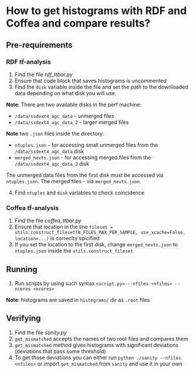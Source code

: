 # How to get histograms with RDF and Coffea and compare results?
## Pre-requirements
### RDF $t\bar{t}$-analysis
1) Find the file *rdf_ttbar.py*
1) Ensure that code block that saves histograms is uncommented
1) Find the `disk` variable inside the file and set the path to the downloaded data depending on what disk you will use.

**Note**: There are two available disks in the perf machine:
* `/data/ssdext4_agc_data` - unmerged files
* `/data/ssdext4_agc_data_2` - larger merged files

**Note** two `.json` files inside the directory:
* `ntuples.json` - for accessing small unmerged files from the `/data/ssdext4_agc_data` disk
* `merged_nevts.json` - for accessing merged files from the `/data/ssdext4_agc_data_2` disk

The unmerged data files from the first disk must be accessed via `ntuples.json`. The merged files - via `merged_nevts.json`.
 
4) Find `ntuples` and `disk` variables to check coincidence

### Coffea $t\bar{t}$-analysis
1) Find the file *coffea_ttbar.py*
1) Ensure that location in the line `fileset = utils.construct_fileset(N_FILES_MAX_PER_SAMPLE, use_xcache=False, location=...)` is correclty spicified 
1) If you set the location to the first disk, change `merged_nevts.json` to `ntuples.json` inside the `utils.construct_fileset` 

## Running
1. Run scripts by using such syntax `<script.py> --nfiles <nfiles> --ncores <ncores>`

**Note**: histograms are saved in `histograms/` dir as `.root` files

## Verifying 
1. Find the file *sanity.py*
1. `get_mismatched` accepts the names of two root files and compares them
1. `get_mismatched` method gives histograms with significant deviations (deviations that pass some threshold)
1. To get those deviations you can either run `python ./sanity --nfiles <nfiles>` or import `get_mismatched` from `sanity` and use it in your own
